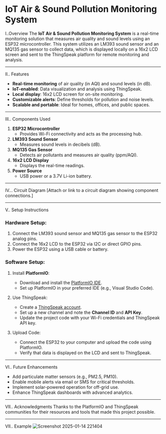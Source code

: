 # IoT Air & Sound Pollution Monitoring System

I..Overview
The **IoT Air & Sound Pollution Monitoring System** is a real-time monitoring solution that measures air quality and sound levels using an ESP32 microcontroller. This system utilizes an LM393 sound sensor and an MQ135 gas sensor to collect data, which is displayed locally on a 16x2 LCD screen and sent to the ThingSpeak platform for remote monitoring and analysis.

---
II.. Features
- **Real-time monitoring** of air quality (in AQI) and sound levels (in dB).
- **IoT-enabled**: Data visualization and analysis using ThingSpeak.
- **Local display**: 16x2 LCD screen for on-site monitoring.
- **Customizable alerts**: Define thresholds for pollution and noise levels.
- **Scalable and portable**: Ideal for homes, offices, and public spaces.

---
III.. Components Used
1. **ESP32 Microcontroller**  
   - Provides Wi-Fi connectivity and acts as the processing hub.
2. **LM393 Sound Sensor**  
   - Measures sound levels in decibels (dB).
3. **MQ135 Gas Sensor**  
   - Detects air pollutants and measures air quality (ppm/AQI).
4. **16x2 LCD Display**  
   - Displays the real-time readings.
5. **Power Source**  
   - USB power or a 3.7V Li-ion battery.

---

IV... Circuit Diagram
[Attach or link to a circuit diagram showing component connections.]


---

V.. Setup Instructions
### Hardware Setup:
1. Connect the LM393 sound sensor and MQ135 gas sensor to the ESP32 analog pins.
2. Connect the 16x2 LCD to the ESP32 via I2C or direct GPIO pins.
3. Power the ESP32 using a USB cable or battery.

### Software Setup:
1. Install **PlatformIO**:
   - Download and install the [PlatformIO IDE](https://platformio.org/).
   - Set up PlatformIO in your preferred IDE (e.g., Visual Studio Code).

3. Use ThingSpeak:
   - Create a [ThingSpeak account](https://thingspeak.com/).
   - Set up a new channel and note the **Channel ID** and **API Key**.
   - Update the project code with your Wi-Fi credentials and ThingSpeak API key.

4. Upload Code:
   - Connect the ESP32 to your computer and upload the code using PlatformIO.
   - Verify that data is displayed on the LCD and sent to ThingSpeak.

---

VI.. Future Enhancements
- Add particulate matter sensors (e.g., PM2.5, PM10).
- Enable mobile alerts via email or SMS for critical thresholds.
- Implement solar-powered operation for off-grid use.
- Enhance ThingSpeak dashboards with advanced analytics.

---

VII.. Acknowledgments
Thanks to the PlatformIO and ThingSpeak communities for their resources and tools that made this project possible.

---

VII.. Example
![Screenshot 2025-01-14 221404](https://github.com/user-attachments/assets/7f5fdf6c-12df-4786-a3ee-2c9974a0d05b)
